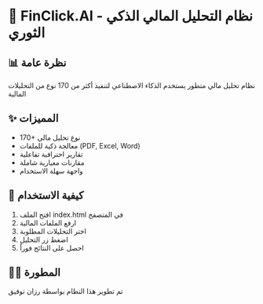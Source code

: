 # 🌟 FinClick.AI - نظام التحليل المالي الذكي الثوري

## 📊 نظرة عامة
نظام تحليل مالي متطور يستخدم الذكاء الاصطناعي لتنفيذ أكثر من 170 نوع من التحليلات المالية

## ✨ المميزات
- 170+ نوع تحليل مالي
- معالجة ذكية للملفات (PDF, Excel, Word)
- تقارير احترافية تفاعلية
- مقارنات معيارية شاملة
- واجهة سهلة الاستخدام

## 🚀 كيفية الاستخدام
1. افتح الملف index.html في المتصفح
2. ارفع الملفات المالية
3. اختر التحليلات المطلوبة
4. اضغط زر التحليل
5. احصل على النتائج فوراً

## 👩‍💻 المطورة
تم تطوير هذا النظام بواسطة رزان توفيق
